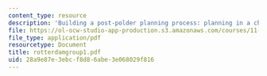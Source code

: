 ```yaml
---
content_type: resource
description: 'Building a post-polder planning process: planning in a changing environment'
file: https://ol-ocw-studio-app-production.s3.amazonaws.com/courses/11-201-gateway-planning-action-fall-2002/28a9e87e3ebcf8d86abe3e068029f816_rotterdamgroup1.pdf
file_type: application/pdf
resourcetype: Document
title: rotterdamgroup1.pdf
uid: 28a9e87e-3ebc-f8d8-6abe-3e068029f816
---
```

